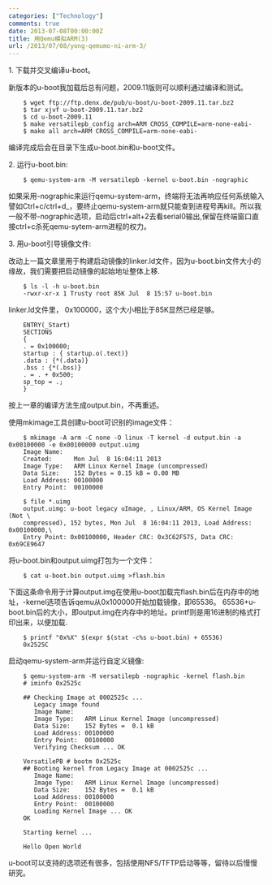 ```yaml
---
categories: ["Technology"]
comments: true
date: 2013-07-08T00:00:00Z
title: 用Qemu模拟ARM(3)
url: /2013/07/08/yong-qemumo-ni-arm-3/
---
```


1\. 下载并交叉编译u-boot。

新版本的u-boot我加载后总有问题，2009.11版则可以顺利通过编译和测试。

```
	$ wget ftp://ftp.denx.de/pub/u-boot/u-boot-2009.11.tar.bz2
	$ tar xjvf u-boot-2009.11.tar.bz2 
	$ cd u-boot-2009.11
	$ make versatilepb_config arch=ARM CROSS_COMPILE=arm-none-eabi-
	$ make all arch=ARM CROSS_COMPILE=arm-none-eabi- 
```

编译完成后会在目录下生成u-boot.bin和u-boot文件。

2\. 运行u-boot.bin: 

```
	$ qemu-system-arm -M versatilepb -kernel u-boot.bin -nographic
```

如果采用-nographic来运行qemu-system-arm，终端将无法再响应任何系统输入譬如Ctrl+c/ctrl+d_，要终止qemu-system-arm就只能查到进程号再kill。所以我一般不带-nographic选项，启动后ctrl+alt+2去看serial0输出,保留在终端窗口直接ctrl+c杀死qemu-sytem-arm进程的权力。

3\. 用u-boot引导镜像文件:

改动上一篇文章里用于构建启动镜像的linker.ld文件，因为u-boot.bin文件大小的缘故，我们需要把启动镜像的起始地址整体上移.

```
	$ ls -l -h u-boot.bin 
	-rwxr-xr-x 1 Trusty root 85K Jul  8 15:57 u-boot.bin
```

linker.ld文件里， 0x100000，这个大小相比于85K显然已经足够。

```
	ENTRY(_Start)
	SECTIONS
	{
	. = 0x100000;
	startup : { startup.o(.text)}
	.data : {*(.data)}
	.bss : {*(.bss)}
	. = . + 0x500;
	sp_top = .;
	}
```

按上一章的编译方法生成output.bin，不再重述。

使用mkimage工具创建u-boot可识别的image文件：

```
	$ mkimage -A arm -C none -O linux -T kernel -d output.bin -a 0x00100000 -e 0x00100000 output.uimg
	Image Name:   
	Created:      Mon Jul  8 16:04:11 2013
	Image Type:   ARM Linux Kernel Image (uncompressed)
	Data Size:    152 Bytes = 0.15 kB = 0.00 MB
	Load Address: 00100000
	Entry Point:  00100000
	
	$ file *.uimg
	output.uimg: u-boot legacy uImage, , Linux/ARM, OS Kernel Image (Not \
	compressed), 152 bytes, Mon Jul  8 16:04:11 2013, Load Address: 0x00100000,\
	Entry Point: 0x00100000, Header CRC: 0x3C62F575, Data CRC: 0x69CE9647
```

将u-boot.bin和output.uimg打包为一个文件：

```
	$ cat u-boot.bin output.uimg >flash.bin
```

下面这条命令用于计算output.img在使用u-boot加载完flash.bin后在内存中的地址，-kernel选项告诉qemu从0x100000开始加载镜像，即65536。
65536+u-boot.bin后的大小，即output.img在内存中的地址。printf则是用16进制的格式打印出来，以便加载.

```
	$ printf "0x%X" $(expr $(stat -c%s u-boot.bin) + 65536)
	0x2525C
```

启动qemu-system-arm并运行自定义镜像:

```
	$ qemu-system-arm -M versatilepb -nographic -kernel flash.bin
	# iminfo 0x2525c
	
	## Checking Image at 0002525c ...
	   Legacy image found
	   Image Name:   
	   Image Type:   ARM Linux Kernel Image (uncompressed)
	   Data Size:    152 Bytes =  0.1 kB
	   Load Address: 00100000
	   Entry Point:  00100000
	   Verifying Checksum ... OK

	VersatilePB # bootm 0x2525c
	## Booting kernel from Legacy Image at 0002525c ...
	   Image Name:   
	   Image Type:   ARM Linux Kernel Image (uncompressed)
	   Data Size:    152 Bytes =  0.1 kB
	   Load Address: 00100000
	   Entry Point:  00100000
	   Loading Kernel Image ... OK
	OK
	
	Starting kernel ...
	
	Hello Open World
```

u-boot可以支持的选项还有很多，包括使用NFS/TFTP启动等等，留待以后慢慢研究。
